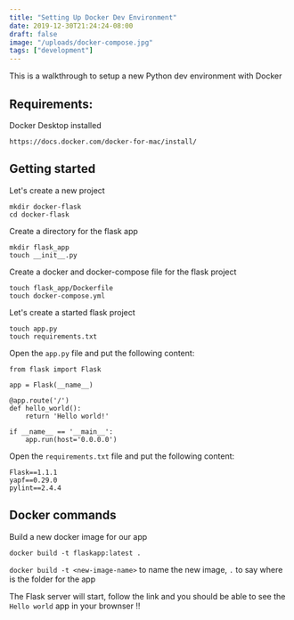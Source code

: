 ```yaml
---
title: "Setting Up Docker Dev Environment"
date: 2019-12-30T21:24:24-08:00
draft: false
image: "/uploads/docker-compose.jpg"
tags: ["development"]
---
```


This is a walkthrough to setup a new Python dev environment with Docker


## Requirements:

Docker Desktop installed

    https://docs.docker.com/docker-for-mac/install/


## Getting started

Let's create a new project

    mkdir docker-flask
    cd docker-flask

Create a directory for the flask app

    mkdir flask_app
    touch __init__.py

Create a docker and docker-compose file for the flask project

    touch flask_app/Dockerfile
    touch docker-compose.yml

Let's create a started flask project

    touch app.py
    touch requirements.txt

Open the `app.py` file and put the following content:

    from flask import Flask

    app = Flask(__name__)

    @app.route('/')
    def hello_world():
        return 'Hello world!'

    if __name__ == '__main__':
        app.run(host='0.0.0.0')

Open the `requirements.txt` file and put the following content:

    Flask==1.1.1
    yapf==0.29.0
    pylint==2.4.4



## Docker commands

Build a new docker image for our app

    docker build -t flaskapp:latest .

`docker build -t <new-image-name>` to name the new image, `.` to say where is the folder for the app

The Flask server will start, follow the link and you should be able to see the `Hello world` app in your brownser !!
